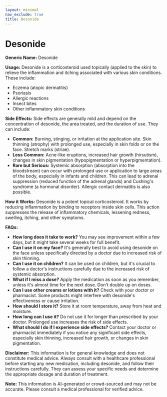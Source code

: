 ```yaml
---
layout: minimal
nav_exclude: true
title: Desonide
---
```


# Desonide

**Generic Name:** Desonide

**Usage:** Desonide is a corticosteroid used topically (applied to the skin) to relieve the inflammation and itching associated with various skin conditions.  These include:

* Eczema (atopic dermatitis)
* Psoriasis
* Allergic reactions
* Insect bites
* Other inflammatory skin conditions


**Side Effects:**  Side effects are generally mild and depend on the concentration of desonide, the area treated, and the duration of use.  They can include:

* **Common:** Burning, stinging, or irritation at the application site. Skin thinning (atrophy) with prolonged use, especially in skin folds or on the face.  Stretch marks (striae).
* **Less Common:** Acne-like eruptions, increased hair growth (hirsutism), changes in skin pigmentation (hypopigmentation or hyperpigmentation).
* **Rare but Serious:**  Systemic absorption (absorption into the bloodstream) can occur with prolonged use or application to large areas of the body, especially in infants and children.  This can lead to adrenal suppression (reduced function of the adrenal glands) and Cushing's syndrome (a hormonal disorder).  Allergic contact dermatitis is also possible.


**How it Works:** Desonide is a potent topical corticosteroid.  It works by reducing inflammation by binding to receptors inside skin cells.  This action suppresses the release of inflammatory chemicals, lessening redness, swelling, itching, and other symptoms.


**FAQs:**

* **How long does it take to work?**  You may see improvement within a few days, but it might take several weeks for full benefit.
* **Can I use it on my face?**  It's generally best to avoid using desonide on the face unless specifically directed by a doctor due to increased risk of skin thinning.
* **Can I use it on children?** It can be used on children, but it's crucial to follow a doctor's instructions carefully due to the increased risk of systemic absorption.
* **What if I miss a dose?** Apply the medication as soon as you remember, unless it's almost time for the next dose. Don't double up on doses.
* **Can I use other creams or lotions with it?**  Check with your doctor or pharmacist.  Some products might interfere with desonide's effectiveness or cause irritation.
* **How should I store it?** Store it at room temperature, away from heat and moisture.
* **How long can I use it?**  Do not use it for longer than prescribed by your doctor.  Prolonged use increases the risk of side effects.
* **What should I do if I experience side effects?** Contact your doctor or pharmacist immediately if you notice any significant side effects, especially skin thinning, increased hair growth, or changes in skin pigmentation.


**Disclaimer:** This information is for general knowledge and does not constitute medical advice.  Always consult with a healthcare professional before starting any new medication, including desonide, and follow their instructions carefully.  They can assess your specific needs and determine the appropriate dosage and duration of treatment.


**Note:** This information is AI-generated or crowd-sourced and may not be accurate. Please consult a medical professional for verified advice.